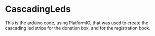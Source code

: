 # CascadingLeds

This is the arduino code, using PlatformIO, that was used to create the cascading led strips for the donation box, and for the registration book.
